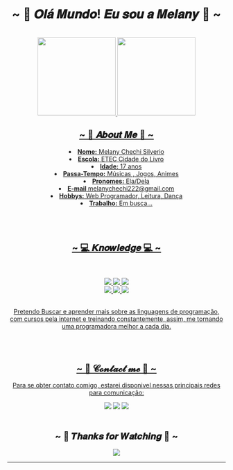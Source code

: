 <body>
  <center>
<h1 align="center">~ 👾 𝑶𝒍𝒂́ 𝑴𝒖𝒏𝒅𝒐! 𝑬𝒖 𝒔𝒐𝒖 𝒂 𝑴𝒆𝒍𝒂𝒏𝒚 👾 ~</h1>
<br>

<div align="center">
  <a href="https://github.com/MelChechiS">
  <img height="180em" src="https://github-readme-stats.vercel.app/api?username=MelChechiS&show_icons=true&theme=jolly&include_all_commits=true&count_private=true"/>
  <img height="180em" src="https://github-readme-stats.vercel.app/api/top-langs/?username=MelChechiS&layout=compact&langs_count=7&theme=jolly"/>
</div>


  
</div>
    <div align="center">
<!-- <img src="https://i.imgur.com/jx17oHT.gif"> -->
      </div>
<div>
<h2 align="center"> ~ 💜 𝑨𝒃𝒐𝒖𝒕 𝑴𝒆 💜 ~ </h2>
<li>
 <b>Nome:</b> Melany Chechi Silverio</li>
<li>
<b>Escola:</b> ETEC Cidade do Livro
</li>
  <li>
<b>Idade:</b> 17 anos
</li>
<li>
<b>Passa-Tempo:</b> Músicas , Jogos, Animes
</li>
<li>
<b>Pronomes:</b> Ela/Dela
</li>
<li>
<b>E-mail</b> melanychechi222@gmail.com
</li>
<li>
<b>Hobbys:</b> Web Programador, Leitura, Dança
</li>
<li>
<b>Trabalho:</b> Em busca...
</li>
<br><br><br>
</div>
<div>
<h2 align="center">            ~ 💻 𝑲𝒏𝒐𝒘𝒍𝒆𝒅𝒈𝒆 💻 ~</h2>
 <br>
<p>
</div>
<div>
<p align="center"><img src="https://img.shields.io/badge/adobe%20photoshop%20-%2331A8FF.svg?&style=for-the-badge&logo=adobe%20photoshop&logoColor=white"/> <img src="https://img.shields.io/badge/html5%20-%23E34F26.svg?&style=for-the-badge&logo=html5&logoColor=white"/> <img src="https://img.shields.io/badge/css3%20-%231572B6.svg?&style=for-the-badge&logo=css3&logoColor=white"/><br>
 <img src="https://img.shields.io/badge/node.js%20-%2343853D.svg?&style=for-the-badge&logo=node.js&logoColor=white"/> <img src="https://img.shields.io/badge/javascript%20-%23323330.svg?&style=for-the-badge&logo=javascript&logoColor=%23F7DF1E"/> <img src="https://img.shields.io/badge/git%20-%23F05033.svg?&style=for-the-badge&logo=git&logoColor=white"/> <br><br>
  <p>
Pretendo Buscar e aprender mais sobre as linguagens de programação, com cursos pela internet e treinando constantemente, assim, me tornando uma programadora melhor a cada dia.
</p>
<br>
  <br>
<h2 align="center">          ~ 📝 𝓒𝓸𝓷𝓽𝓪𝓬𝓽 𝓶𝓮 📝 ~ </h2>
  <div align="center">
<p align="center">Para se obter contato comigo, estarei disponivel nessas principais redes para comunicação:</p>
  <a href="https://instagram.com/mel_chechi" target="_blank"><img src="https://img.shields.io/badge/-Instagram-%23E4405F?style=for-the-badge&logo=instagram&logoColor=white" target="_blank"></a>
  <a href = "mailto:melanychechi222@gmail.com"><img src="https://img.shields.io/badge/-Gmail-%23333?style=for-the-badge&logo=gmail&logoColor=white" target="_blank"></a>
  <a href="https://www.linkedin.com/in/melany-chechi-b394b624a/" target="_blank"><img src="https://img.shields.io/badge/-LinkedIn-%230077B5?style=for-the-badge&logo=linkedin&logoColor=white" target="_blank"></a> 
<div>
  <br>
<h2 align="center"> ~ 🔮 𝑻𝒉𝒂𝒏𝒌𝒔 𝒇𝒐𝒓 𝑾𝒂𝒕𝒄𝒉𝒊𝒏𝒈 🔮 ~ </h2>
<div align="center">
<img src="https://cupulatrovao.com.br/wp-content/uploads/2020/03/Ind%C3%BAstria-dos-animes.png">
</div>
<hr>
</div>
</div>
    </center>
</body>
